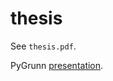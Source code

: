 # thesis
See `thesis.pdf`.

PyGrunn [presentation](https://docs.google.com/presentation/d/11txDQsr050kkW08L8kohXM0-OSRK3yRsPS0Ahw2_inU).
